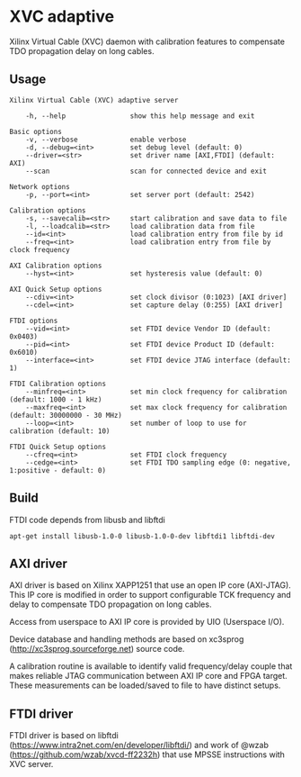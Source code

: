 # XVC adaptive

Xilinx Virtual Cable (XVC) daemon with calibration features to compensate TDO propagation delay on long cables.

## Usage

```
Xilinx Virtual Cable (XVC) adaptive server

    -h, --help                show this help message and exit

Basic options
    -v, --verbose             enable verbose
    -d, --debug=<int>         set debug level (default: 0)
    --driver=<str>            set driver name [AXI,FTDI] (default: AXI)
    --scan                    scan for connected device and exit

Network options
    -p, --port=<int>          set server port (default: 2542)

Calibration options
    -s, --savecalib=<str>     start calibration and save data to file
    -l, --loadcalib=<str>     load calibration data from file
    --id=<int>                load calibration entry from file by id
    --freq=<int>              load calibration entry from file by clock frequency

AXI Calibration options
    --hyst=<int>              set hysteresis value (default: 0)

AXI Quick Setup options
    --cdiv=<int>              set clock divisor (0:1023) [AXI driver]
    --cdel=<int>              set capture delay (0:255) [AXI driver]

FTDI options
    --vid=<int>               set FTDI device Vendor ID (default: 0x0403)
    --pid=<int>               set FTDI device Product ID (default: 0x6010)
    --interface=<int>         set FTDI device JTAG interface (default: 1)

FTDI Calibration options
    --minfreq=<int>           set min clock frequency for calibration (default: 1000 - 1 kHz)
    --maxfreq=<int>           set max clock frequency for calibration (default: 30000000 - 30 MHz)
    --loop=<int>              set number of loop to use for calibration (default: 10)

FTDI Quick Setup options
    --cfreq=<int>             set FTDI clock frequency
    --cedge=<int>             set FTDI TDO sampling edge (0: negative, 1:positive - default: 0)

```

## Build
FTDI code depends from libusb and libftdi
```
apt-get install libusb-1.0-0 libusb-1.0-0-dev libftdi1 libftdi-dev
```

## AXI driver
AXI driver is based on Xilinx XAPP1251 that use an open IP core (AXI-JTAG). This IP core is modified in order to support configurable TCK frequency and delay to compensate TDO propagation on long cables.

Access from userspace to AXI IP core is provided by UIO (Userspace I/O).

Device database and handling methods are based on xc3sprog (http://xc3sprog.sourceforge.net) source code.

A calibration routine is available to identify valid frequency/delay couple that makes reliable JTAG communication between AXI IP core and FPGA target.
These measurements can be loaded/saved to file to have distinct setups.

## FTDI driver
FTDI driver is based on libftdi (https://www.intra2net.com/en/developer/libftdi/) and work of @wzab (https://github.com/wzab/xvcd-ff2232h) that use MPSSE instructions with XVC server.
